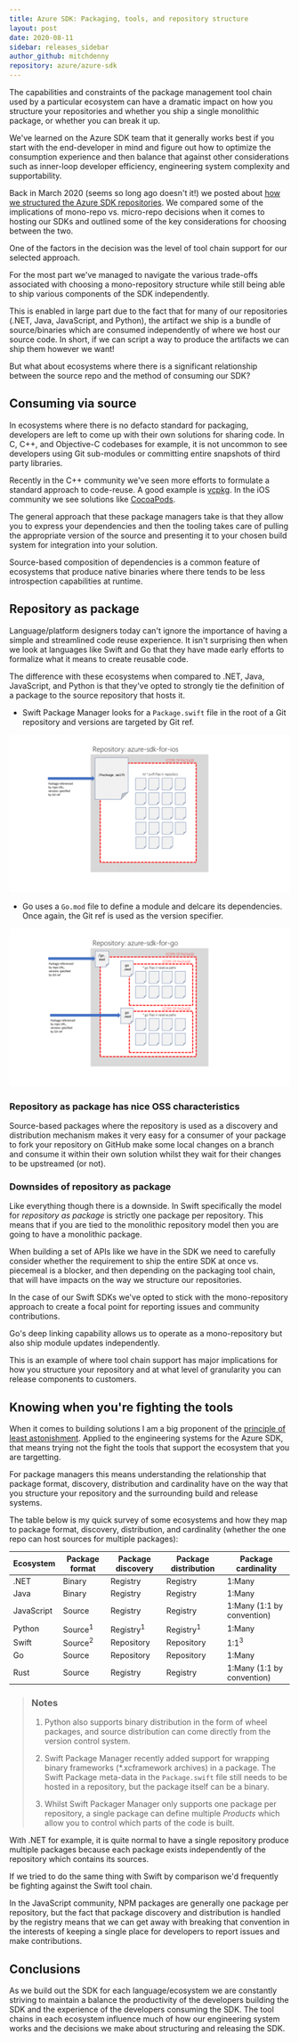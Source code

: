 ```yaml
---
title: Azure SDK: Packaging, tools, and repository structure
layout: post
date: 2020-08-11
sidebar: releases_sidebar
author_github: mitchdenny
repository: azure/azure-sdk
---
```


The capabilities and constraints of the package management tool chain used by a particular ecosystem can have a dramatic impact on how you structure your repositories and whether you ship a single monolithic package, or whether you can break it up.

We've learned on the Azure SDK team that it generally works best if you start with the end-developer in mind and figure out how to optimize the consumption experience and then balance that against other considerations such as inner-loop developer efficiency, engineering system complexity and supportability.

Back in March 2020 (seems so long ago doesn't it!) we posted about [how we structured the Azure SDK repositories](https://devblogs.microsoft.com/azure-sdk/building-the-azure-sdk-repository-structure/). We compared some of the implications of mono-repo vs. micro-repo decisions when it comes to hosting our SDKs and outlined some of the key considerations for choosing between the two.

One of the factors in the decision was the level of tool chain support for our selected approach.

For the most part we've managed to navigate the various trade-offs associated with choosing a mono-repository structure while still being able to ship various components of the SDK independently.

This is enabled in large part due to the fact that for many of our repositories (.NET, Java, JavaScript, and Python), the artifact we ship is a bundle of source/binaries which are consumed independently of where we host our source code. In short, if we can script a way to produce the artifacts we can ship them however we want!

But what about ecosystems where there is a significant relationship between the source repo and the method of consuming our SDK?

## Consuming via source

In ecosystems where there is no defacto standard for packaging, developers are left to come up with their own solutions for sharing code. In C, C++, and Objective-C codebases for example, it is not uncommon to see developers using Git sub-modules or committing entire snapshots of third party libraries.

Recently in the C++ community we've seen more efforts to formulate a standard approach to code-reuse. A good example is [vcpkg](https://github.com/Microsoft/vcpkg). In the iOS community we see solutions like [CocoaPods](https://cocoapods.org/).

The general approach that these package managers take is that they allow you to express your dependencies and then the tooling takes care of pulling the appropriate version of the source and presenting it to your chosen build system for integration into your solution.

Source-based composition of dependencies is a common feature of ecosystems that produce native binaries where there tends to be less introspection capabilities at runtime.

## Repository as package

Language/platform designers today can't ignore the importance of having a simple and streamlined code reuse experience. It isn't surprising then when we look at languages like Swift and Go that they have made early efforts to formalize what it means to create reusable code.

The difference with these ecosystems when compared to .NET, Java, JavaScript, and Python is that they've opted to strongly tie the definition of a package to the source repository that hosts it.

* Swift Package Manager looks for a ```Package.swift``` file in the root of a Git repository and versions are targeted by Git ref.

![Swift Package Structure](/images/posts/swift-package-structure.PNG)

* Go uses a ```Go.mod``` file to define a module and delcare its dependencies. Once again, the Git ref is used as the version specifier.

![Go Package Structure](/images/posts/go-package-structure.PNG)



### Repository as package has nice OSS characteristics

Source-based packages where the repository is used as a discovery and distribution mechanism makes it very easy for a consumer of your package to fork your repository on GitHub make some local changes on a branch and consume it within their own solution whilst they wait for their changes to be upstreamed (or not).

### Downsides of repository as package

Like everything though there is a downside. In Swift specifically the model for _repository as package_ is strictly one package per repository. This means that if you are tied to the monolithic repository model then you are going to have a monolithic package.

When building a set of APIs like we have in the SDK we need to carefully consider whether the requirement to ship the entire SDK at once vs. piecemeal is a blocker, and then depending on the packaging tool chain, that will have impacts on the way we structure our repositories.

In the case of our Swift SDKs we've opted to stick with the mono-repository approach to create a focal point for reporting issues and community contributions.

Go's deep linking capability allows us to operate as a mono-repository but also ship module updates independently.

This is an example of where tool chain support has major implications for how you structure your repository and at what level of granularity you can release components to customers.

## Knowing when you're fighting the tools

When it comes to building solutions I am a big proponent of the [principle of least astonishment](https://en.wikipedia.org/wiki/Principle_of_least_astonishment). Applied to the engineering systems for the Azure SDK, that means trying not the fight the tools that support the ecosystem that you are targetting.

For package managers this means understanding the relationship that package format, discovery, distribution and cardinality have on the way that you structure your repository and the surrounding build and release systems.

The table below is my quick survey of some ecosystems and how they map to package format, discovery, distribution, and cardinality (whether the one repo can host sources for multiple packages):

|Ecosystem|Package format|Package discovery|Package distribution|Package cardinality
|--|--|--|--|--|
|.NET|Binary|Registry|Registry|1:Many
|Java|Binary|Registry|Registry|1:Many
|JavaScript|Source|Registry|Registry|1:Many (1:1 by convention)
|Python|Source<sup>1</sup>|Registry<sup>1</sup>|Registry<sup>1</sup>|1:Many
|Swift|Source<sup>2</sup>|Repository|Repository|1:1<sup>3</sup>
|Go|Source|Repository|Repository|1:Many
|Rust|Source|Registry|Registry|1:Many (1:1 by convention)

> ### Notes
> 1. Python also supports binary distribution in the form of wheel packages, and source distribution can come directly from the version control system.
>
> 2. Swift Package Manager recently added support for wrapping binary frameworks (*.xcframework archives) in a package. The Swift Package meta-data in the ```Package.swift``` file still needs to be hosted in a repository, but the package itself can be a binary.
>
> 3. Whilst Swift Packager Manager only supports one package per repository, a single package can define multiple _Products_ which allow you to control which parts of the code is built.

With .NET for example, it is quite normal to have a single repository produce multiple packages because each package exists independently of the repository which contains its sources.

If we tried to do the same thing with Swift by comparison we'd frequently be fighting against the Swift tool chain.

In the JavaScript community, NPM packages are generally one package per repository, but the fact that package discovery and distribution is handled by the registry means that we can get away with breaking that convention in the interests of keeping a single place for developers to report issues and make contributions.

## Conclusions

As we build out the SDK for each language/ecosystem we are constantly striving to maintain a balance the productivity of the developers building the SDK and the experience of the developers consuming the SDK. The tool chains in each ecosystem influence much of how our engineering system works and the decisions we make about structuring and releasing the SDK.
